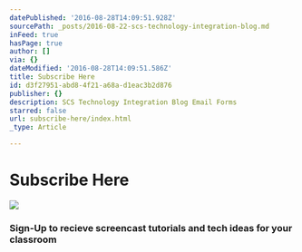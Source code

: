```yaml
---
datePublished: '2016-08-28T14:09:51.928Z'
sourcePath: _posts/2016-08-22-scs-technology-integration-blog.md
inFeed: true
hasPage: true
author: []
via: {}
dateModified: '2016-08-28T14:09:51.586Z'
title: Subscribe Here
id: d3f27951-abd8-4f21-a68a-d1eac3b2d876
publisher: {}
description: SCS Technology Integration Blog Email Forms
starred: false
url: subscribe-here/index.html
_type: Article

---
```

# Subscribe Here
![](https://the-grid-user-content.s3-us-west-2.amazonaws.com/b8be3d70-a49d-4e53-9e3e-007733cda761.jpg)

### Sign-Up to recieve screencast tutorials and tech ideas for your classroom